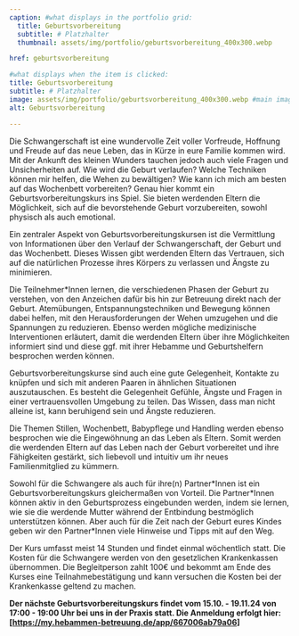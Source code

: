 ```yaml
---
caption: #what displays in the portfolio grid:
  title: Geburtsvorbereitung
  subtitle: # Platzhalter
  thumbnail: assets/img/portfolio/geburtsvorbereitung_400x300.webp

href: geburtsvorbereitung

#what displays when the item is clicked:
title: Geburtsvorbereitung
subtitle: # Platzhalter
image: assets/img/portfolio/geburtsvorbereitung_400x300.webp #main image, can be a link or a file in assets/img/portfolio
alt: Geburtsvorbereitung

---
```


Die Schwangerschaft ist eine wundervolle Zeit voller Vorfreude, Hoffnung und Freude auf das neue Leben, das in Kürze in eure Familie kommen wird. Mit der Ankunft des kleinen Wunders tauchen jedoch auch viele Fragen und Unsicherheiten auf. Wie wird die Geburt verlaufen? Welche Techniken können mir helfen, die Wehen zu bewältigen? Wie kann ich mich am besten auf das Wochenbett vorbereiten?
Genau hier kommt ein Geburtsvorbereitungskurs ins Spiel. Sie bieten werdenden Eltern die Möglichkeit, sich auf die bevorstehende Geburt vorzubereiten, sowohl physisch als auch emotional.

Ein zentraler Aspekt von Geburtsvorbereitungskursen ist die Vermittlung von Informationen über den Verlauf der Schwangerschaft, der Geburt und das Wochenbett. Dieses Wissen gibt werdenden Eltern das Vertrauen, sich auf die natürlichen Prozesse ihres Körpers zu verlassen und Ängste zu minimieren.

Die Teilnehmer*Innen lernen, die verschiedenen Phasen der Geburt zu verstehen, von den Anzeichen dafür bis hin zur Betreuung direkt nach der Geburt. Atemübungen, Entspannungstechniken und Bewegung können dabei helfen, mit den Herausforderungen der Wehen umzugehen und die Spannungen zu reduzieren. Ebenso werden mögliche medizinische Interventionen erläutert, damit die werdenden Eltern über ihre Möglichkeiten informiert sind und diese ggf. mit ihrer Hebamme und Geburtshelfern besprochen werden können.

Geburtsvorbereitungskurse sind auch eine gute Gelegenheit, Kontakte zu knüpfen und sich mit anderen Paaren in ähnlichen Situationen auszutauschen. Es besteht die Gelegenheit Gefühle, Ängste und Fragen in einer vertrauensvollen Umgebung zu teilen. Das Wissen, dass man nicht alleine ist, kann beruhigend sein und Ängste reduzieren.

Die Themen Stillen, Wochenbett, Babypflege und Handling werden ebenso besprochen wie die Eingewöhnung an das Leben als Eltern. Somit werden die werdenden Eltern auf das Leben nach der Geburt vorbereitet und ihre Fähigkeiten gestärkt, sich liebevoll und intuitiv um ihr neues Familienmitglied zu kümmern.

Sowohl für die Schwangere als auch für ihre(n) Partner\*Innen ist ein Geburtsvorbereitungskurs gleichermaßen von Vorteil. Die Partner\*Innen können aktiv in den Geburtsprozess eingebunden werden, indem sie lernen, wie sie die werdende Mutter während der Entbindung bestmöglich unterstützen können. Aber auch für die Zeit nach der Geburt eures Kindes geben wir den Partner*Innen viele Hinweise und Tipps mit auf den Weg.

Der Kurs umfasst meist 14 Stunden und findet einmal wöchentlich statt. Die Kosten für die Schwangere werden von den gesetzlichen Krankenkassen übernommen. Die Begleitperson zahlt 100€ und bekommt am Ende des Kurses eine Teilnahmebestätigung und kann versuchen die Kosten bei der Krankenkasse geltend zu machen.

**Der nächste Geburtsvorbereitungskurs findet vom 15.10. - 19.11.24 von 17:00 - 19:00 Uhr bei uns in der Praxis statt. Die Anmeldung erfolgt hier: [https://my.hebammen-betreuung.de/app/667006ab79a06]**
